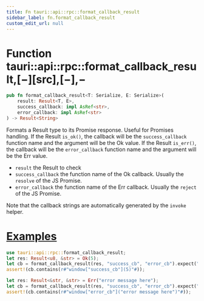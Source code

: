 ```yaml
---
title: Fn tauri::api::rpc::format_callback_result
sidebar_label: fn.format_callback_result
custom_edit_url: null
---
```


# Function tauri::api::rpc::format_callback_result,\[−]\[src],\[−],−

```rs
pub fn format_callback_result<T: Serialize, E: Serialize>(
    result: Result<T, E>, 
    success_callback: impl AsRef<str>, 
    error_callback: impl AsRef<str>
) -> Result<String>
```

Formats a Result type to its Promise response. Useful for Promises handling. If the Result `is_ok()`, the callback will be the `success_callback` function name and the argument will be the Ok value. If the Result `is_err()`, the callback will be the `error_callback` function name and the argument will be the Err value.

-   `result` the Result to check
-   `success_callback` the function name of the Ok callback. Usually the `resolve` of the JS Promise.
-   `error_callback` the function name of the Err callback. Usually the `reject` of the JS Promise.

Note that the callback strings are automatically generated by the `invoke` helper.

# [Examples](/docs/api/rust/tauri/about:blank#examples)

```rs
use tauri::api::rpc::format_callback_result;
let res: Result<u8, &str> = Ok(5);
let cb = format_callback_result(res, "success_cb", "error_cb").expect("failed to format");
assert!(cb.contains(r#"window["success_cb"](5)"#));

let res: Result<&str, &str> = Err("error message here");
let cb = format_callback_result(res, "success_cb", "error_cb").expect("failed to format");
assert!(cb.contains(r#"window["error_cb"]("error message here")"#));
```
